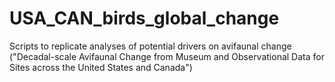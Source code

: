 # USA_CAN_birds_global_change
Scripts to replicate analyses of potential drivers on avifaunal change ("Decadal-scale Avifaunal Change from Museum and Observational Data for Sites across the United States and Canada")
